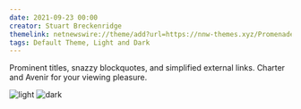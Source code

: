 ```yaml
---
date: 2021-09-23 00:00
creator: Stuart Breckenridge
themelink: netnewswire://theme/add?url=https://nnw-themes.xyz/Promenade/Promenade.nnwtheme.zip
tags: Default Theme, Light and Dark
---
```


Prominent titles, snazzy blockquotes, and simplified external links.
Charter and Avenir for your viewing pleasure.

![light](/Promenade/Promenade-light.png)
![dark](/Promenade/Promenade-dark.png)